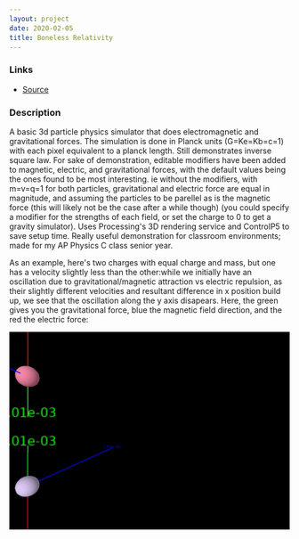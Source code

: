 ```yaml
---
layout: project
date: 2020-02-05
title: Boneless Relativity
---
```


### Links

* [Source](https://gitlab.com/Gillgamesh/boneless_relativity)

### Description

A basic 3d particle physics simulator that does electromagnetic and gravitational forces. The simulation is done in Planck units (G=Ke=Kb=c=1) with each pixel equivalent to a planck length. Still demonstrates inverse square law. For sake of demonstration, editable modifiers have been added to magnetic, electric, and gravitational forces, with the default values being the ones found to be most interesting.
ie without the modifiers, with m=v=q=1 for both particles, gravitational and electric force are equal in magnitude, and assuming the particles to be parellel as is the magnetic force (this will likely not be the case after a while though) (you could specify a modifier for the strengths of each field, or set the charge to 0 to get a gravity simulator). Uses Processing's 3D rendering service and ControlP5 to save setup time. Really useful demonstration for classroom environments; made for my AP Physics C class senior year.

As an example, here's two charges with equal charge and mass, but one has a velocity slightly less than the other:while we initially have an oscillation due to gravitational/magnetic attraction vs electric repulsion, as their slightly different velocities and resultant difference in x position build up, we see that the oscillation along the y axis disapears. Here, the green gives you the gravitational force, blue the magnetic field direction, and the red the electric
force:

![Boneless Relativity](/assets/img/boneless-relativity1.gif)
